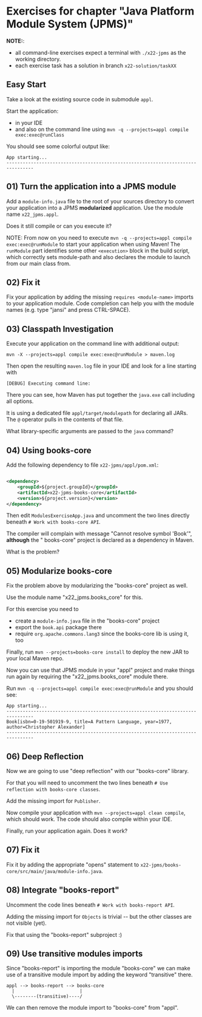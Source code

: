 # Exercises for chapter "Java Platform Module System (JPMS)"

**NOTE:**:

* all command-line exercises expect a terminal with `./x22-jpms` as the working directory.
* each exercise task has a solution in branch `x22-solution/taskXX`

## Easy Start

Take a look at the existing source code in submodule `appl`.

Start the application:

* in your IDE
* and also on the command line using `mvn -q --projects=appl compile exec:exec@runClass`

You should see some colorful output like:

````
App starting...
--------------------------------------------------------------------------------
````

## 01) Turn the application into a JPMS module

Add a `module-info.java` file to the root of your sources directory to convert your application into
a JPMS **modularized** application. Use the module name `x22_jpms.appl`.

Does it still compile or can you execute it?

NOTE: From now on you need to execute `mvn -q --projects=appl compile exec:exec@runModule` to start
your application when using Maven!
The `runModule` part identifies some other `<execution>` block in the build script,
which correctly sets module-path and also declares the module to launch from our main class from.

## 02) Fix it

Fix your application by adding the missing `requires <module-name>` imports to your application
module.
Code completion can help you with the module names (e.g. type "jansi" and press CTRL-SPACE).

## 03) Classpath Investigation

Execute your application on the command line with additional output:

````shell
mvn -X --projects=appl compile exec:exec@runModule > maven.log
````

Then open the resulting `maven.log` file in your IDE and look for a line starting with

````text
[DEBUG] Executing command line:
````

There you can see, how Maven has put together the `java.exe` call including all options.

It is using a dedicated file `appl/target/modulepath` for declaring all JARs. The `@` operator pulls
in the contents of that file.

What library-specific arguments are passed to the `java` command?

## 04) Using books-core

Add the following dependency to file `x22-jpms/appl/pom.xml`:

````xml

<dependency>
    <groupId>${project.groupId}</groupId>
    <artifactId>x22-jpms-books-core</artifactId>
    <version>${project.version}</version>
</dependency>
````

Then edit `ModulesExerciseApp.java` and uncomment the two lines directly
beneath `# Work with books-core API`.

The compiler will complain with message "Cannot resolve symbol 'Book'", **although** the "
books-core" project is declared as a dependency in Maven.

What is the problem?

## 05) Modularize books-core

Fix the problem above by modularizing the "books-core" project as well.

Use the module name "x22_jpms.books_core" for this.

For this exercise you need to

* create a `module-info.java` file in the "books-core" project
* export the `book.api` package there
* require `org.apache.commons.lang3` since the books-core lib is using it, too

Finally, run `mvn --projects=books-core install` to deploy the new JAR to your local Maven repo.

Now you can use that JPMS module in your "appl" project and make things run again by requiring
the "x22_jpms.books_core" module there.

Run `mvn -q --projects=appl compile exec:exec@runModule` and you should see:

````text
App starting...
--------------------------------------------------------------------------------
Book[isbn=0-19-501919-9, title=A Pattern Language, year=1977, author=Christopher Alexander]
--------------------------------------------------------------------------------
````

## 06) Deep Reflection

Now we are going to use "deep reflection" with our "books-core" library.

For that you will need to uncomment the two lines
beneath `# Use reflection with books-core classes`.

Add the missing import for `Publisher`.

Now compile your application with `mvn --projects=appl clean compile`, which should work. The code
should also compile within your IDE.

Finally, run your application again. Does it work?

## 07) Fix it

Fix it by adding the appropriate "opens" statement
to `x22-jpms/books-core/src/main/java/module-info.java`.

## 08) Integrate "books-report"

Uncomment the code lines beneath `# Work with books-report API`.

Adding the missing import for `Objects` is trivial -- but the other classes are not visible (yet).

Fix that using the "books-report" subproject :)

## 09) Use transitive modules imports

Since "books-report" is importing the module "books-core" we can make use of a transitive module
import by adding the keyword "transitive" there.

````
appl --> books-report --> books-core
  |                        |
  \--------(transitive)----/
````

We can then remove the module import to "books-core" from "appl".
